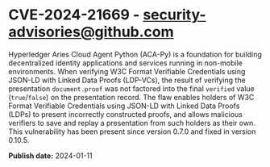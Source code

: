# CVE-2024-21669 - security-advisories@github.com

Hyperledger Aries Cloud Agent Python (ACA-Py) is a foundation for building decentralized identity applications and services running in non-mobile environments. When verifying W3C Format Verifiable Credentials using JSON-LD with Linked Data Proofs (LDP-VCs), the result of verifying the presentation `document.proof` was not factored into the final `verified` value (`true`/`false`) on the presentation record. The flaw enables holders of W3C Format Verifiable Credentials using JSON-LD with Linked Data Proofs (LDPs) to present incorrectly constructed proofs, and allows malicious verifiers to save and replay a presentation from such holders as their own. This vulnerability has been present since version 0.7.0 and fixed in version 0.10.5.

**Publish date:** 2024-01-11
